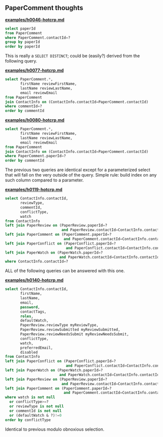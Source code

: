 ## PaperComment thoughts

**[examples/h0046-hotcrp.md](/examples/h0046-hotcrp.md)**
```sql
select paperId
from PaperComment
where PaperComment.contactId=?
group by paperId
order by paperId
```

This is really a `SELECT DISTINCT`; could be (easily?) derived from the
following query.

**[examples/h0077-hotcrp.md](/examples/h0077-hotcrp.md)**

```sql
select PaperComment.*,
       firstName reviewFirstName,
       lastName reviewLastName,
       email reviewEmail
from PaperComment
join ContactInfo on (ContactInfo.contactId=PaperComment.contactId)
where commentId=?
order by commentId
```

**[examples/h0080-hotcrp.md](/examples/h0080-hotcrp.md)**

```sql
select PaperComment.*,
       firstName reviewFirstName,
       lastName reviewLastName,
       email reviewEmail
from PaperComment
join ContactInfo on (ContactInfo.contactId=PaperComment.contactId)
where PaperComment.paperId=?
order by commentId
```

The previous two queries are identical except for a parameterized select
that will fall on the very outside of the query. Simple rule: build
index on any such column compared to a parameter.

**[examples/h0119-hotcrp.md](/examples/h0119-hotcrp.md)**

```sql
select ContactInfo.contactId,
       reviewType,
       commentId,
       conflictType,
       watch
from ContactInfo
left join PaperReview on (PaperReview.paperId=?
                          and PaperReview.contactId=ContactInfo.contactId)
left join PaperComment on (PaperComment.paperId=?
                           and PaperComment.contactId=ContactInfo.contactId)
left join PaperConflict on (PaperConflict.paperId=?
                            and PaperConflict.contactId=ContactInfo.contactId)
left join PaperWatch on (PaperWatch.paperId=?
                         and PaperWatch.contactId=ContactInfo.contactId)
where ContactInfo.contactId=?
```

ALL of the following queries can be answered with this one.

**[examples/h0140-hotcrp.md](/examples/h0140-hotcrp.md)**

```sql
select ContactInfo.contactId,
       firstName,
       lastName,
       email,
       password,
       contactTags,
       roles,
       defaultWatch,
       PaperReview.reviewType myReviewType,
       PaperReview.reviewSubmitted myReviewSubmitted,
       PaperReview.reviewNeedsSubmit myReviewNeedsSubmit,
       conflictType,
       watch,
       preferredEmail,
       disabled
from ContactInfo
left join PaperConflict on (PaperConflict.paperId=?
                            and PaperConflict.contactId=ContactInfo.contactId)
left join PaperWatch on (PaperWatch.paperId=?
                         and PaperWatch.contactId=ContactInfo.contactId)
left join PaperReview on (PaperReview.paperId=?
                          and PaperReview.contactId=ContactInfo.contactId)
left join PaperComment on (PaperComment.paperId=?
                           and PaperComment.contactId=ContactInfo.contactId)
where watch is not null
  or conflictType>=?
  or reviewType is not null
  or commentId is not null
  or (defaultWatch & ?)!=0
order by conflictType
```

Identical to previous modulo obnoxious selection.
